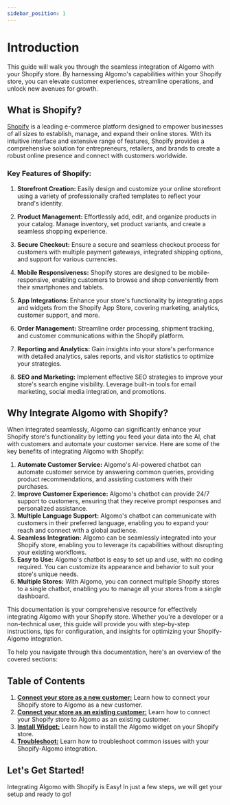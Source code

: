 ```yaml
---
sidebar_position: 1
---
```


# Introduction

This guide will walk you through the seamless integration of Algomo with your Shopify store. By harnessing Algomo's capabilities within your Shopify store, you can elevate customer experiences, streamline operations, and unlock new avenues for growth.

## What is Shopify?

[Shopify](https://www.shopify.com) is a leading e-commerce platform designed to empower businesses of all sizes to establish, manage, and expand their online stores. With its intuitive interface and extensive range of features, Shopify provides a comprehensive solution for entrepreneurs, retailers, and brands to create a robust online presence and connect with customers worldwide.

### Key Features of Shopify:

1. **Storefront Creation:** Easily design and customize your online storefront using a variety of professionally crafted templates to reflect your brand's identity.

2. **Product Management:** Effortlessly add, edit, and organize products in your catalog. Manage inventory, set product variants, and create a seamless shopping experience.

3. **Secure Checkout:** Ensure a secure and seamless checkout process for customers with multiple payment gateways, integrated shipping options, and support for various currencies.

4. **Mobile Responsiveness:** Shopify stores are designed to be mobile-responsive, enabling customers to browse and shop conveniently from their smartphones and tablets.

5. **App Integrations:** Enhance your store's functionality by integrating apps and widgets from the Shopify App Store, covering marketing, analytics, customer support, and more.

6. **Order Management:** Streamline order processing, shipment tracking, and customer communications within the Shopify platform.

7. **Reporting and Analytics:** Gain insights into your store's performance with detailed analytics, sales reports, and visitor statistics to optimize your strategies.

8. **SEO and Marketing:** Implement effective SEO strategies to improve your store's search engine visibility. Leverage built-in tools for email marketing, social media integration, and promotions.

## Why Integrate Algomo with Shopify?

When integrated seamlessly, Algomo can significantly enhance your Shopify store's functionality by letting you feed your data into the AI, chat with customers and automate your customer service. Here are some of the key benefits of integrating Algomo with Shopify:

1. **Automate Customer Service:** Algomo's AI-powered chatbot can automate customer service by answering common queries, providing product recommendations, and assisting customers with their purchases.
2. **Improve Customer Experience:** Algomo's chatbot can provide 24/7 support to customers, ensuring that they receive prompt responses and personalized assistance.
3. **Multiple Language Support:** Algomo's chatbot can communicate with customers in their preferred language, enabling you to expand your reach and connect with a global audience.
4. **Seamless Integration:** Algomo can be seamlessly integrated into your Shopify store, enabling you to leverage its capabilities without disrupting your existing workflows.
5. **Easy to Use:** Algomo's chatbot is easy to set up and use, with no coding required. You can customize its appearance and behavior to suit your store's unique needs.
6. **Multiple Stores:** With Algomo, you can connect multiple Shopify stores to a single chatbot, enabling you to manage all your stores from a single dashboard.

This documentation is your comprehensive resource for effectively integrating Algomo with your Shopify store. Whether you're a developer or a non-technical user, this guide will provide you with step-by-step instructions, tips for configuration, and insights for optimizing your Shopify-Algomo integration.

To help you navigate through this documentation, here's an overview of the covered sections:

## Table of Contents

1. [**Connect your store as a new customer:**](Connect%20your%20store%20as%20a%20new%20customer.md) Learn how to connect your Shopify store to Algomo as a new customer.
2. [**Connect your store as an existing customer:**](Connect%20your%20store%20as%20an%20existing%20customer.md) Learn how to connect your Shopify store to Algomo as an existing customer.
3. [**Install Widget:**](Install%20Widget.md) Learn how to install the Algomo widget on your Shopify store.
4. [**Troubleshoot:**](Troubleshoot.md) Learn how to troubleshoot common issues with your Shopify-Algomo integration.

## Let's Get Started!

Integrating Algomo with Shopify is Easy! In just a few steps, we will get your setup and ready to go!
